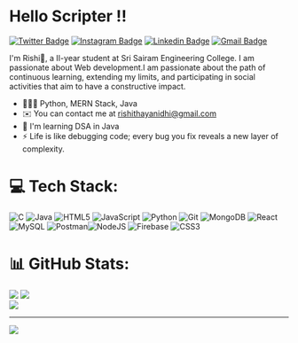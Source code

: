 <!-- <img  align="right" src="" alt="coding gif" height="300" width="400"></img> -->

<h1>Hello Scripter !!</h1>


[![Twitter Badge](https://img.shields.io/twitter/url?url=https%3A%2F%2Ftwitter.com%2Frishithayanidhi&label=%40rishithayanidhi
)](https://x.com/rishithayanidhi)
[![Instagram Badge](https://img.shields.io/badge/rishithayanidhi-%23E4405F.svg?&style=flat-square&logo=instagram&logoColor=white)](https://www.instagram.com/rishithayanidhi/)
 [![Linkedin Badge](https://img.shields.io/badge/-rishithayanidhi-blue?style=flat-square&logo=Linkedin&logoColor=white&link=https://www.linkedin.com/in/rishithayanidhi/)](https://www.linkedin.com/in/rishithayanidhi/) 
[![Gmail Badge](https://img.shields.io/badge/-rishithayanidhi@gmail.com-c14438?style=flat-square&logo=Gmail&logoColor=white&link=mailto:rishithayanidhi@gmail.com)](mailto:rishithayanidhi@gmail.com)


I'm Rishi🤞, a II-year student at Sri Sairam Engineering College. I am passionate about Web development.I am passionate about the path of continuous learning, extending my limits, and participating in social activities that aim to have a constructive impact.

* 🧑🏽‍💻  Python, MERN Stack, Java
* ✉️  You can contact me at [rishithayanidhi@gmail.com](mailto:rishithayanidhi@gmail.com)
* 🧠  I'm learning DSA in Java
* ⚡  Life is like debugging code; every bug you fix reveals a new layer of complexity.

# 💻 Tech Stack:
![C](https://img.shields.io/badge/c-%2300599C.svg?style=for-the-badge&logo=c&logoColor=white) ![Java](https://img.shields.io/badge/java-%23ED8B00.svg?style=for-the-badge&logo=openjdk&logoColor=white) ![HTML5](https://img.shields.io/badge/html5-%23E34F26.svg?style=for-the-badge&logo=html5&logoColor=white) ![JavaScript](https://img.shields.io/badge/javascript-%23323330.svg?style=for-the-badge&logo=javascript&logoColor=%23F7DF1E) ![Python](https://img.shields.io/badge/python-3670A0?style=for-the-badge&logo=python&logoColor=ffdd54) ![Git](https://img.shields.io/badge/git-%23F05033.svg?style=for-the-badge&logo=git&logoColor=white) ![MongoDB](https://img.shields.io/badge/MongoDB-%234ea94b.svg?style=for-the-badge&logo=mongodb&logoColor=white) ![React](https://img.shields.io/badge/react-%2320232a.svg?style=for-the-badge&logo=react&logoColor=%2361DAFB) ![MySQL](https://img.shields.io/badge/mysql-4479A1.svg?style=for-the-badge&logo=mysql&logoColor=white) ![Postman](https://img.shields.io/badge/Postman-FF6C37?style=for-the-badge&logo=postman&logoColor=white)![NodeJS](https://img.shields.io/badge/node.js-6DA55F?style=for-the-badge&logo=node.js&logoColor=white) ![Firebase](https://img.shields.io/badge/firebase-a08021?style=for-the-badge&logo=firebase&logoColor=ffcd34) ![CSS3](https://img.shields.io/badge/css3-%231572B6.svg?style=for-the-badge&logo=css3&logoColor=white)
# 📊 GitHub Stats:
![](https://github-readme-stats.vercel.app/api?username=rishithayanidhi&theme=react&hide_border=false&include_all_commits=true&count_private=true)
![](https://github-readme-streak-stats.herokuapp.com/?user=rishithayanidhi&theme=react&hide_border=false)<br/>
![](https://github-readme-stats.vercel.app/api/top-langs/?username=rishithayanidhi&theme=react&hide_border=false&include_all_commits=true&count_private=true&layout=compact)

---
[![](https://visitcount.itsvg.in/api?id=rishithayanidhi&icon=1&color=5)](https://visitcount.itsvg.in)

<!-- Proudly created with GPRM ( https://gprm.itsvg.in ) -->




